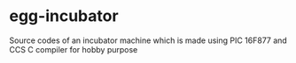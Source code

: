 egg-incubator
=============

Source codes of an incubator machine which is made using PIC 16F877 and CCS C compiler for hobby purpose
